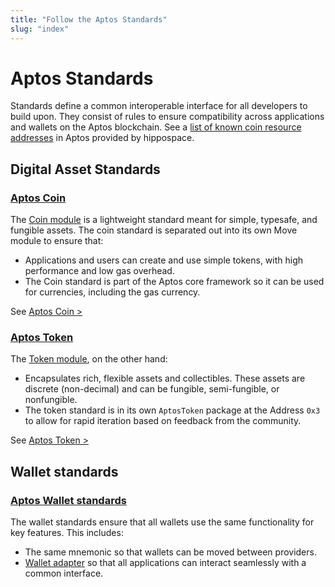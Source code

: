```yaml
---
title: "Follow the Aptos Standards"
slug: "index"
---
```


# Aptos Standards

Standards define a common interoperable interface for all developers to build upon. They consist of rules to ensure compatibility across applications and wallets on the Aptos blockchain. See a [list of known coin resource addresses](https://github.com/hippospace/aptos-coin-list) in Aptos provided by 
hippospace.

## Digital Asset Standards
### [Aptos Coin](./aptos-coin.md)

The [Coin module](https://github.com/aptos-labs/aptos-core/blob/main/aptos-move/framework/aptos-framework/sources/coin.move) is a lightweight standard meant for simple, typesafe, and fungible assets. The coin standard is separated out into its own Move module to ensure that:
  - Applications and users can create and use simple tokens, with high performance and low gas overhead.
  - The Coin standard is part of the Aptos core framework so it can be used for currencies, including the gas currency.

See [Aptos Coin >](./aptos-coin.md)

### [Aptos Token](./aptos-token.md)

The [Token module](https://github.com/aptos-labs/aptos-core/blob/main/aptos-move/framework/aptos-token/sources/token.move), on the other hand:

- Encapsulates rich, flexible assets and collectibles. These assets are discrete (non-decimal) and can be fungible, semi-fungible, or nonfungible.
- The token standard is in its own `AptosToken` package at the Address `0x3` to allow for rapid iteration based on feedback from the community.

See [Aptos Token >](./aptos-token.md)

## Wallet standards
### [Aptos Wallet standards](../../guides/wallet-standard.md)

The wallet standards ensure that all wallets use the same functionality for key features.  This includes:
- The same mnemonic so that wallets can be moved between providers.
- [Wallet adapter](../../concepts/wallet-adapter-concept.md) so that all applications can interact seamlessly with a common interface.

